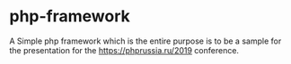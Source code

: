 # php-framework
A Simple php framework which is the entire purpose is to be a sample for the presentation
for the https://phprussia.ru/2019 conference.
